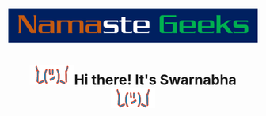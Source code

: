 # <div align="center" ><img src="https://github.com/sd2001/sd2001/blob/master/Screenshot_9.png"></div>
# <div align="center"><img width="90" height="40" src="https://github.com/sd2001/sd2001/blob/master/giphy%20(2).gif">Hi there! It's Swarnabha<img width="90" height="40" src="https://github.com/sd2001/sd2001/blob/master/giphy%20(2).gif"></div>
  


  
